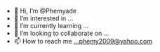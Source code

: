 - 👋 Hi, I’m @Phemyade
- 👀 I’m interested in ...
- 🌱 I’m currently learning ...
- 💞️ I’m looking to collaborate on ...
- 📫 How to reach me ...phemy2009@yahoo.com

<!---
Phemyade/Phemyade is a ✨ special ✨ repository because its `README.md` (this file) appears on your GitHub profile.
You can click the Preview link to take a look at your changes.
--->
